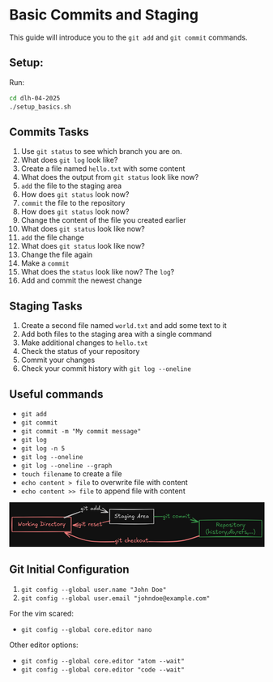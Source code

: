 # Basic Commits and Staging
This guide will introduce you to the `git add` and `git commit` commands.

## Setup:
Run:
  ```bash
  cd dlh-04-2025
  ./setup_basics.sh
  ```
## Commits Tasks

1. Use `git status` to see which branch you are on.
2. What does `git log` look like?
3. Create a file named `hello.txt` with some content
4. What does the output from `git status` look like now?
5. `add` the file to the staging area
6. How does `git status` look now?
7. `commit` the file to the repository
8. How does `git status` look now?
9. Change the content of the file you created earlier
10. What does `git status` look like now?
11. `add` the file change
12. What does `git status` look like now?
13. Change the file again
14. Make a `commit`
15. What does the `status` look like now? The `log`?
16. Add and commit the newest change

## Staging Tasks

1. Create a second file named `world.txt` and add some text to it
2. Add both files to the staging area with a single command
3. Make additional changes to `hello.txt`
4. Check the status of your repository
5. Commit your changes
6. Check your commit history with `git log --oneline`

## Useful commands
- `git add`
- `git commit`
- `git commit -m "My commit message"`
- `git log`
- `git log -n 5`
- `git log --oneline`
- `git log --oneline --graph`
- `touch filename` to create a file
- `echo content > file` to overwrite file with content
- `echo content >> file` to append file with content

![git areas](./images/git_basics-areas.excalidraw.png)

## Git Initial Configuration
1. `git config --global user.name "John Doe"`
1. `git config --global user.email "johndoe@example.com"`

For the vim scared:
- `git config --global core.editor nano`

Other editor options:
- `git config --global core.editor "atom --wait"`
- `git config --global core.editor "code --wait"`

